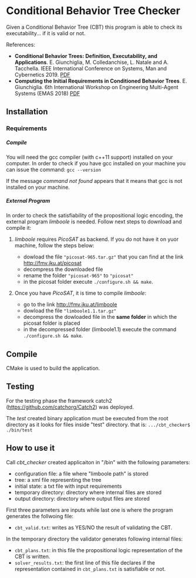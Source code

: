 # Conditional Behavior Tree Checker

Given a Conditional Behavior Tree (CBT) this program is able to check its executability... if it is valid or not.

References:

* __Conditional Behavior Trees: Definition, Executability, and Applications__. 
E. Giunchiglia, M. Colledanchise, L. Natale and A. Tacchella. IEEE International Conference on Systems, Man and Cybernetics 2019.
 [PDF](https://lornat75.github.io/papers/2019/giunchiglia-smc.pdf)
* __Computing the Initial Requirements in Conditioned Behavior Trees__. 
E. Giunchiglia. 6th International Workshop on Engineering Multi-Agent Systems (EMAS 2018) [PDF](http://emas2018.dibris.unige.it/images/papers/EMAS18-08.pdf)

## Installation

### Requirements 

##### Compile

You will need the gcc compiler (with c++11 support) installed on your computer. 
In order to check if you have gcc installed on your machine you can issue the command: `gcc --version`

If the message  *command not found* appears that it means that gcc is not installed on your machine.  

##### External Program 

In order to check the satisfiability of the propositional logic encoding, the external program *limboole* is needed. Follow next steps to download and compile it:

1. *limboole* requires *PicoSAT* as backend. If you do not have it on yuor machine, follow the steps below:

     * dowload the file `"picosat-965.tar.gz"` that you can find at the link http://fmv.jku.at/picosat
     * decompress the downloaded file
     * rename the folder `"picosat-965"` to `"picosat"`
     * in the picosat folder execute `./configure.sh && make`.

2. Once you have *PicoSAT*, it is time to compile *limboole*:

     * go to the link http://fmv.jku.at/limboole
     * dowload the file `"limboole1.1.tar.gz"`
     * decompress the dowloaded file in the **same folder** in which the picosat folder is placed 
     * in the decompressed folder (limboole1.1) execute the command `./configure.sh && make`.

## Compile

CMake is used to build the application.

## Testing

For the testing phase the framework catch2 (https://github.com/catchorg/Catch2) was deployed.

The *test* created binary application must be executed from the root directory as it looks for files inside "test" directory. that is: `.../cbt_checker$ ./bin/test`

## How to use it

Call *cbt_checker* created applicaiton in "/bin" with the following parameters:

- configuration file: a file where "limboole path" is stored
- tree: a xml file representing the tree
- initial state: a txt file with input requirements
- temporary directory: directory where internal files are stored
- output directory: directory where output files are stored

First three parameters are inputs while last one is where the program generates the follwoing file:
- `cbt_valid.txt`: writes as YES/NO the result of validating the CBT.

In the temporary directory the validator generates following  internal files:
- `cbt_plans.txt`: in this file the propositional logic representation of the CBT is written.
- `solver_results.txt`: the first line of this file declares if the representation contained in `cbt_plans.txt` is satisfiable or not.
